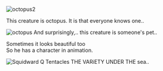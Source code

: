 ![octopus2](https://github.com/trwit/trwit.github.io/assets/160309591/4f79bcf0-5406-4f39-93b7-c78180292455)
  
This creature is octopus. It is that everyone knows one..


  
![octopus](https://github.com/trwit/trwit.github.io/assets/160309591/cc1d73ba-5969-421c-bd23-a36321d291fd)
And surprisingly,.. this creature is someone's pet..

Sometimes it looks beautiful too  
So he has a character in animation.  

![Squidward Q  Tentacles](https://github.com/trwit/trwit.github.io/assets/160309591/446e7526-660e-4c9a-8912-418aaba8896d)
THE VARiETY UNDER THE sea..

